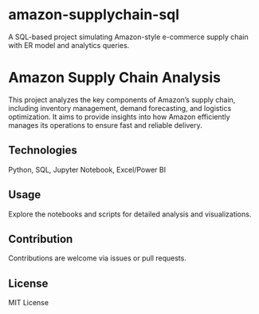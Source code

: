 # amazon-supplychain-sql
A SQL-based project simulating Amazon-style e-commerce supply chain with ER model and analytics queries.
# Amazon Supply Chain Analysis

This project analyzes the key components of Amazon’s supply chain, including inventory management, demand forecasting, and logistics optimization. It aims to provide insights into how Amazon efficiently manages its operations to ensure fast and reliable delivery.

## Technologies
Python, SQL, Jupyter Notebook, Excel/Power BI

## Usage
Explore the notebooks and scripts for detailed analysis and visualizations.

## Contribution
Contributions are welcome via issues or pull requests.

## License
MIT License
